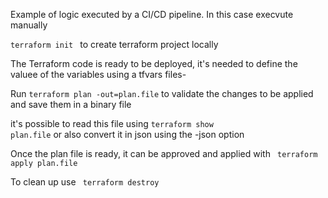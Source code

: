Example of logic executed by a CI/CD pipeline. In this case execvute manually<br>

<code>terraform init </code> to create terraform project locally<br>

The Terraform code is ready to be deployed, it's needed to define the valuee of the variables using a tfvars files-<br>

Run <code>terraform plan -out=plan.file</code> to validate the changes to be applied and save them in a binary file<br>

it's possible to read this file using <code>terraform show plan.file</code> or also convert it in json using the -json option<br>

Once the plan file is ready, it can be approved and applied with <code> terraform apply plan.file</code><br>

To clean up use <code> terraform destroy</code><br>